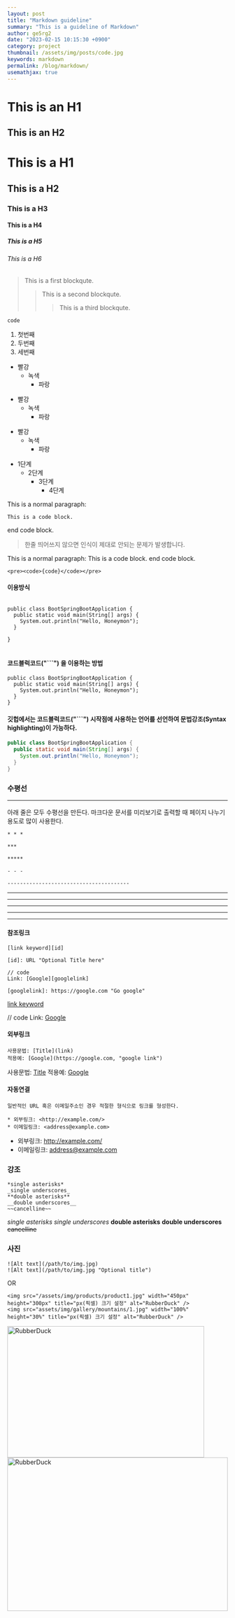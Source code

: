 ```yaml
---
layout: post
title: "Markdown guideline"
summary: "This is a guideline of Markdown"
author: ge5rg2
date: "2023-02-15 10:15:30 +0900"
category: project
thumbnail: /assets/img/posts/code.jpg
keywords: markdown
permalink: /blog/markdown/
usemathjax: true
---
```


# This is an H1

## This is an H2

# This is a H1

## This is a H2

### This is a H3

#### This is a H4

##### This is a H5

###### This is a H6

> This is a first blockqute.
>
> > This is a second blockqute.
> >
> > > This is a third blockqute.

```
code
```

1. 첫번째
2. 두번째
3. 세번째

- 빨강
  - 녹색
    - 파랑

* 빨강
  - 녹색
    - 파랑

- 빨강
  - 녹색
    - 파랑

* 1단계
  - 2단계
    - 3단계
      - 4단계

This is a normal paragraph:

    This is a code block.

end code block.

> 한줄 띄어쓰지 않으면 인식이 제대로 안되는 문제가 발생합니다.

This is a normal paragraph:
This is a code block.
end code block.

```
<pre><code>{code}</code></pre>
```

#### 이용방식

<pre>
<code>
public class BootSpringBootApplication {
  public static void main(String[] args) {
    System.out.println("Hello, Honeymon");
  }

}
</code>
</pre>

#### 코드블럭코드("```") 을 이용하는 방법

```
public class BootSpringBootApplication {
  public static void main(String[] args) {
    System.out.println("Hello, Honeymon");
  }
}
```

#### 깃헙에서는 코드블럭코드("```") 시작점에 사용하는 언어를 선언하여 문법강조(Syntax highlighting)이 가능하다.

```java
public class BootSpringBootApplication {
  public static void main(String[] args) {
    System.out.println("Hello, Honeymon");
  }
}
```

### 수평선 <hr/>

아래 줄은 모두 수평선을 만든다. 마크다운 문서를 미리보기로 출력할 때 페이지 나누기 용도로 많이 사용한다.

```
* * *

***

*****

- - -

---------------------------------------
```

---

---

---

---

---

#### 참조링크

```
[link keyword][id]

[id]: URL "Optional Title here"

// code
Link: [Google][googlelink]

[googlelink]: https://google.com "Go google"
```

[link keyword][id]

[id]: URL "Optional Title here"

// code
Link: [Google][googlelink]

[googlelink]: https://google.com "Go google"

#### 외부링크

```
사용문법: [Title](link)
적용예: [Google](https://google.com, "google link")
```

사용문법: [Title](link)
적용예: [Google](https://google.com, "google link")

#### 자동연결

```
일반적인 URL 혹은 이메일주소인 경우 적절한 형식으로 링크를 형성한다.

* 외부링크: <http://example.com/>
* 이메일링크: <address@example.com>
```

- 외부링크: <http://example.com/>
- 이메일링크: <address@example.com>

### 강조

```
*single asterisks*
_single underscores_
**double asterisks**
__double underscores__
~~cancelline~~
```

_single asterisks_
_single underscores_
**double asterisks**
**double underscores**
~~cancelline~~

### 사진

```
![Alt text](/path/to/img.jpg)
![Alt text](/path/to/img.jpg "Optional title")
```

OR

```
<img src="/assets/img/products/product1.jpg" width="450px" height="300px" title="px(픽셀) 크기 설정" alt="RubberDuck" />
<img src="assets/img/gallery/mountains/1.jpg" width="100%" height="30%" title="px(픽셀) 크기 설정" alt="RubberDuck" />
```

<img src="/assets/img/products/product1.jpg" width="450px" height="300px" title="px(픽셀) 크기 설정" alt="RubberDuck" />
<img src="assets/img/gallery/mountains/1.jpg" width="100%" height="30%" title="px(픽셀) 크기 설정" alt="RubberDuck" />
